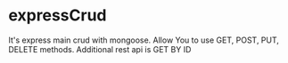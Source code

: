 # expressCrud
It's express main crud with mongoose. Allow You to use GET, POST, PUT, DELETE methods. Additional rest api is GET BY ID
